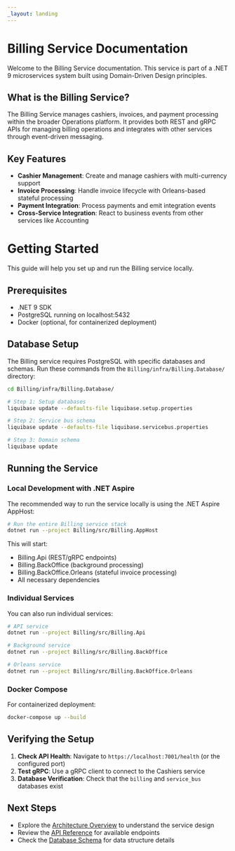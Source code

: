 ```yaml
---
_layout: landing
---
```


# Billing Service Documentation

Welcome to the Billing Service documentation. This service is part of a .NET 9 microservices system built using Domain-Driven Design principles.

## What is the Billing Service?

The Billing Service manages cashiers, invoices, and payment processing within the broader Operations platform. It provides both REST and gRPC APIs for managing billing operations and integrates with other services through event-driven messaging.

## Key Features

- **Cashier Management**: Create and manage cashiers with multi-currency support
- **Invoice Processing**: Handle invoice lifecycle with Orleans-based stateful processing
- **Payment Integration**: Process payments and emit integration events
- **Cross-Service Integration**: React to business events from other services like Accounting

# Getting Started

This guide will help you set up and run the Billing service locally.

## Prerequisites

- .NET 9 SDK
- PostgreSQL running on localhost:5432
- Docker (optional, for containerized deployment)

## Database Setup

The Billing service requires PostgreSQL with specific databases and schemas. Run these commands from the `Billing/infra/Billing.Database/` directory:

```bash
cd Billing/infra/Billing.Database/

# Step 1: Setup databases
liquibase update --defaults-file liquibase.setup.properties

# Step 2: Service bus schema  
liquibase update --defaults-file liquibase.servicebus.properties

# Step 3: Domain schema
liquibase update
```

## Running the Service

### Local Development with .NET Aspire

The recommended way to run the service locally is using the .NET Aspire AppHost:

```bash
# Run the entire Billing service stack
dotnet run --project Billing/src/Billing.AppHost
```

This will start:
- Billing.Api (REST/gRPC endpoints)
- Billing.BackOffice (background processing)
- Billing.BackOffice.Orleans (stateful invoice processing)
- All necessary dependencies

### Individual Services

You can also run individual services:

```bash
# API service
dotnet run --project Billing/src/Billing.Api

# Background service
dotnet run --project Billing/src/Billing.BackOffice

# Orleans service
dotnet run --project Billing/src/Billing.BackOffice.Orleans
```

### Docker Compose

For containerized deployment:

```bash
docker-compose up --build
```

## Verifying the Setup

1. **Check API Health**: Navigate to `https://localhost:7001/health` (or the configured port)
2. **Test gRPC**: Use a gRPC client to connect to the Cashiers service
3. **Database Verification**: Check that the `billing` and `service_bus` databases exist

## Next Steps

- Explore the [Architecture Overview](content/architecture.md) to understand the service design
- Review the [API Reference](content/api-reference.md) for available endpoints
- Check the [Database Schema](content/database.md) for data structure details
